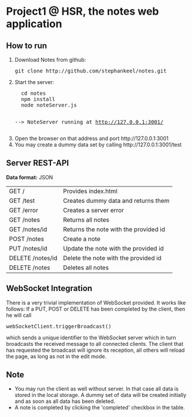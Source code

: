 <h1>Project1 @ HSR, the notes web application</h1>

<h2>How to run</h2>
<ol>
<li>Download Notes from github:
<pre>git clone http://github.com/stephankeel/notes.git</pre>
</li>
<li>Start the server:
<pre>
  cd notes
  npm install
  node noteServer.js
	
  --> NoteServer running at http://127.0.0.1:3001/
</pre>
<li>Open the browser on that address and port http://127.0.0.1:3001</li>
<li>You may create a dummy data set by calling http://127.0.0.1:3001/test</li>
</ol>

<h2>Server REST-API</h2>
<b>Data format:</b> JSON
<table>
<tr><td>GET /</td><td>Provides index.html</td>
<tr><td>GET /test</td><td>Creates dummy data and returns them</td>
<tr><td>GET /error</td><td>Creates a server error</td>
<tr><td>GET /notes</td><td> Returns all notes</td>
<tr><td>GET /notes/id</td><td>Returns the note with the provided id</td>
<tr><td>POST /notes</td><td>Create a note</td>
<tr><td>PUT /notes/id</td><td>Update the note with the provided id</td>
<tr><td>DELETE /notes/id</td><td>Delete the note with the provided id</td>
<tr><td>DELETE /notes</td><td>Deletes all notes</td>
</table>

<h2>WebSocket Integration</h2>
There is a very trivial implementation of WebSocket provided. It works like follows:
If a PUT, POST or DELETE has been completed by the client, then he will call
<pre>webSocketClient.triggerBroadcast()</pre>
which sends a unique identifier to the WebSocket server which in turn broadcasts the
received message to all connected clients. The client that has requested the broadcast will
ignore its reception, all others will reload the page, as long as not in the edit mode.

<h2>Note</h2>
<ul>
<li>You may run the client as well without server. In that case all data is stored in the local storage.
A dummy set of data will be created initially and as soon as all data has been deleted.</li>
<li>A note is completed by clicking the 'completed' checkbox in the table.</li>
